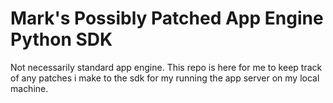 Mark's Possibly Patched App Engine Python SDK
=============================================

Not necessarily standard app engine. This repo is here for me to keep track of any patches i make to the sdk for my running the app server on my local machine. 